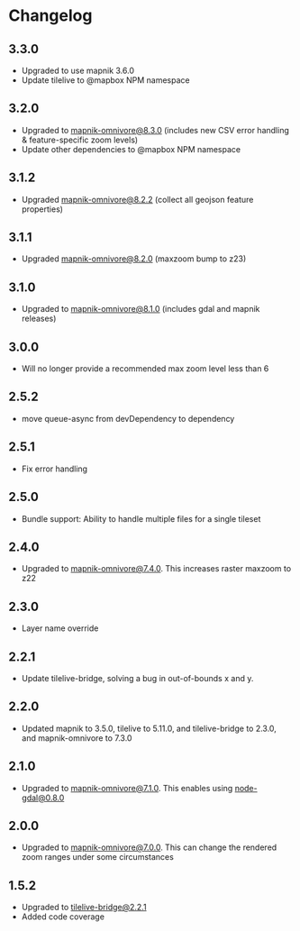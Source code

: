 # Changelog

## 3.3.0

- Upgraded to use mapnik 3.6.0
- Update tilelive to @mapbox NPM namespace

## 3.2.0

- Upgraded to mapnik-omnivore@8.3.0 (includes new CSV error handling & feature-specific zoom levels)
- Update other dependencies to @mapbox NPM namespace

## 3.1.2

- Upgraded mapnik-omnivore@8.2.2 (collect all geojson feature properties)

## 3.1.1

- Upgraded mapnik-omnivore@8.2.0 (maxzoom bump to z23)

## 3.1.0

- Upgraded to mapnik-omnivore@8.1.0 (includes gdal and mapnik releases)

## 3.0.0

- Will no longer provide a recommended max zoom level less than 6

## 2.5.2

- move queue-async from devDependency to dependency

## 2.5.1

- Fix error handling

## 2.5.0

- Bundle support: Ability to handle multiple files for a single tileset

## 2.4.0

- Upgraded to mapnik-omnivore@7.4.0. This increases raster maxzoom to z22

## 2.3.0

- Layer name override

## 2.2.1

- Update tilelive-bridge, solving a bug in out-of-bounds x and y.

## 2.2.0

- Updated mapnik to 3.5.0, tilelive to 5.11.0, and tilelive-bridge to 2.3.0, and mapnik-omnivore to 7.3.0

## 2.1.0

- Upgraded to mapnik-omnivore@7.1.0. This enables using node-gdal@0.8.0

## 2.0.0

- Upgraded to mapnik-omnivore@7.0.0. This can change the rendered zoom ranges
under some circumstances

## 1.5.2

- Upgraded to tilelive-bridge@2.2.1
- Added code coverage
